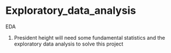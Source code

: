 # Exploratory_data_analysis
EDA
1. President height
will need some fundamental statistics and the exploratory data analysis to solve this project
